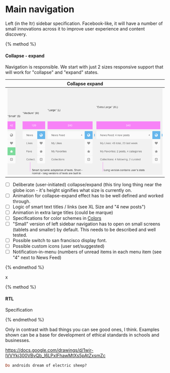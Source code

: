 # Main navigation

Left (in the ltr) sidebar specification. Facebook-like, it will have a number of small innovations across it to improve user experience and content discovery. 

{% method %} 

#### Collapse - expand

Navigation is responsible. We start with just 2 sizes responsive support that will work for "collapse" and "expand" states.

| Collapse expand |
| ------------- |
| [![](/assets/Collapse-expand.png)](https://drive.google.com/a/lokieducation.org/file/d/0B-3RQRY3AlLUbmlHVlR1dzRKdWM/view?usp=sharing) |


* [ ] Deliberate (user-initiated) collapse/expand (this tiny long thing near the globe icon - it's height signifies what size is currently on.
* [ ] Animation for collapse-expand effect has to be well defined and worked through. 
* [ ] Logic of smart text titles / links (see XL Size and "4 new posts")
* [ ] Animation in extra large titles (could be marque)
* [ ] Specifications for color schemes in [Colors](/colors.md)
* [ ] "Small" version of left sidebar navigation has to open on small screens (tablets and smaller) by default. This needs to be described and well tested.
* [ ] Possible switch to san francisco display font.
* [ ] Possible custom icons (user set/suggested)
* [ ] Notification-in-menu (numbers of unread items in each menu item (see "4" next to News Feed)

{% endmethod %}

x

{% method %} 

#### RTL

Specification

{% endmethod %}

Only in contrast with bad things you can see good ones, I think. Examples shown can be a base for development of ethical standards in schools and businesses. 

https://docs.google.com/drawings/d/1wir-lVVYkj300VBvQb_I6LPxIFhawMtXs5pAtZxsmZc

```ruby
Do androids dream of electric sheep?

```